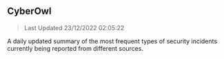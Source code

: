 ## CyberOwl 
> Last Updated 23/12/2022 02:05:22 


A daily updated summary of the most frequent types of security incidents currently being reported from different sources.

